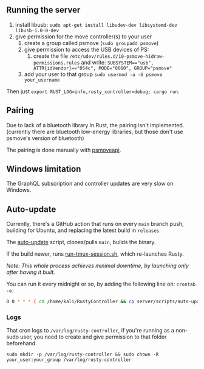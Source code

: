 ## Running the server

1. install libusb: `sudo apt-get install libudev-dev libsystemd-dev libusb-1.0-0-dev`
2. give permission for the move controller(s) to your user
    1. create a group called psmove (`sudo groupadd psmove`)
    2. give permission to access the USB devices of PS:
        1. create the file
       `/etc/udev/rules.d/10-psmove-hidraw-permissions.rules` and write: `SUBSYSTEM=="usb", ATTR{idVendor}=="054c", MODE="0660", GROUP="psmove"`
    3. add your user to that group `sudo usermod -a -G psmove your_username`

Then just `export RUST_LOG=info,rusty_controller=debug; cargo run`.

## Pairing

Due to lack of a bluetooth library in Rust, the pairing isn't implemented. (currently there are bluetooth low-energy
libraries, but those don't use psmove's version of bluetooth)

The pairing is done manually with [psmoveapi](https://github.com/thp/psmoveapi).

## Windows limitation

The GraphQL subscription and controller updates are very slow on Windows.

## Auto-update

Currently, there's a GitHub action that runs on every `main` branch push, building for Ubuntu, and replacing the latest
build in `releases`.

The [auto-update](scripts/auto-update.sh) script, clones/pulls `main`, builds the binary.

If the build newer, runs [run-tmux-session.sh](scripts/run-tmux-session.sh), which re-launches Rusty.

_Note: This whole process achieves minimal downtime, by launching only after having it built._

You can run it every midnight or so, by adding the following line on: `crontab -e`.

```bash
0 0 * * * ( cd /home/kali/RustyController && cp server/scripts/auto-update.sh /tmp/rusty-auto-update.sh && bash /tmp/rusty-auto-update.sh >> /var/log/rusty-controller/auto_update.log 2>&1 )
```

### Logs

That cron logs to `/var/log/rusty-controller`, if you're running as a non-sudo user, you need to create and give
permission to that folder
beforehand.

`sudo mkdir -p /var/log/rusty-controller && sudo chown -R your_user:your_group /var/log/rusty-controller`
